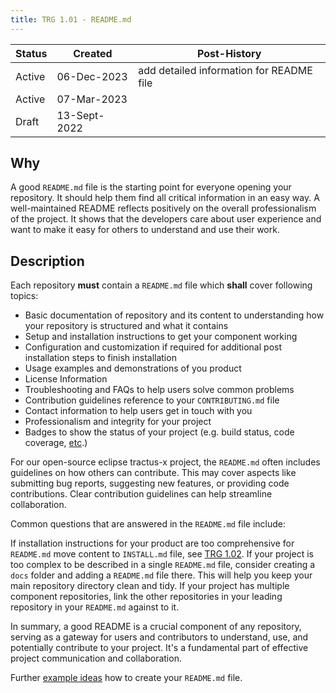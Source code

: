 ```yaml
---
title: TRG 1.01 - README.md
---
```


| Status | Created      | Post-History                             |
|--------|--------------|------------------------------------------|
| Active | 06-Dec-2023  | add detailed information for README file |
| Active | 07-Mar-2023  |                                          |
| Draft  | 13-Sept-2022 |                                          |

## Why

A good `README.md` file is the starting point for everyone opening your repository. It should help them find all critical information in an easy way.
A well-maintained README reflects positively on the overall professionalism of the project. It shows that the developers care about user experience and want to make it easy for others to understand and use their work.

## Description

Each repository **must** contain a `README.md` file which **shall** cover following topics:

- Basic documentation of repository and its content to understanding how your repository is structured and what it contains
- Setup and installation instructions to get your component working
- Configuration and customization if required for additional post installation steps to finish installation
- Usage examples and demonstrations of you product
- License Information
- Troubleshooting and FAQs to help users solve common problems
- Contribution guidelines reference to your `CONTRIBUTING.md` file
- Contact information to help users get in touch with you
- Professionalism and integrity for your project
- Badges to show the status of your project (e.g. build status, code coverage, [etc](https://github.com/badges/shields/blob/master/README.md).)

For our open-source eclipse tractus-x project, the `README.md` often includes guidelines on how others can contribute. This may cover aspects like submitting bug reports, suggesting new features, or providing code contributions. Clear contribution guidelines can help streamline collaboration.

Common questions that are answered in the `README.md` file include:

If installation instructions for your product are too comprehensive for `README.md` move content to `INSTALL.md` file, see [TRG 1.02](trg-1-2.md).
If your project is too complex to be described in a single `README.md` file, consider creating a `docs` folder and adding a `README.md` file there. This will help you keep your main repository directory clean and tidy.
If your project has multiple component repositories, link the other repositories in your leading repository in your `README.md` against to it.

In summary, a good README is a crucial component of any repository, serving as a gateway for users and contributors to understand, use, and potentially contribute to your project. It's a fundamental part of effective project communication and collaboration.

Further [example ideas](https://www.makeareadme.com/) how to create your `README.md` file.
